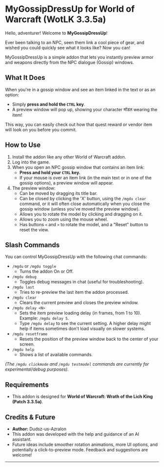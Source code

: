 # MyGossipDressUp for World of Warcraft (WotLK 3.3.5a)

Hello, adventurer! Welcome to **MyGossipDressUp**!

Ever been talking to an NPC, seen them link a cool piece of gear, and wished you could quickly see what it looks like? Now you can!

MyGossipDressUp is a simple addon that lets you instantly preview armor and weapons directly from the NPC dialogue (Gossip) windows.

## What It Does

When you're in a gossip window and see an item linked in the text or as an option:

*   Simply **press and hold the `CTRL` key**.
*   A preview window will pop up, showing your character मॉडल wearing the item!

This way, you can easily check out how that quest reward or vendor item will look on you before you commit.

## How to Use

1.  Install the addon like any other World of Warcraft addon.
2.  Log into the game.
3.  When you open an NPC gossip window that contains an item link:
    *   **Press and hold your `CTRL` key.**
    *   If your mouse is over an item link (in the main text or in one of the gossip options), a preview window will appear.
4.  The preview window:
    *   Can be moved by dragging its title bar.
    *   Can be closed by clicking the 'X' button, using the `/mgdu clear` command, or it will often close automatically when you close the gossip window (unless you've moved the preview window).
    *   Allows you to rotate the model by clicking and dragging on it.
    *   Allows you to zoom using the mouse wheel.
    *   Has buttons `<` and `>` to rotate the model, and a "Reset" button to reset the view.

## Slash Commands

You can control MyGossipDressUp with the following chat commands:

*   `/mgdu` or `/mgdu toggle`
    *   Turns the addon On or Off.
*   `/mgdu debug`
    *   Toggles debug messages in chat (useful for troubleshooting).
*   `/mgdu last`
    *   Tries to re-preview the last item the addon processed.
*   `/mgdu clear`
    *   Clears the current preview and closes the preview window.
*   `/mgdu delay <N>`
    *   Sets the item preview loading delay (in frames, from 1 to 10). Example: `/mgdu delay 5`.
    *   Type `/mgdu delay` to see the current setting. A higher delay might help if items sometimes don't load visually on slower systems.
*   `/mgdu resetframe`
    *   Resets the position of the preview window back to the center of your screen.
*   `/mgdu help`
    *   Shows a list of available commands.

*(The `/mgdu clickmode` and `/mgdu testmodel` commands are currently for experimental/debug purposes).*

## Requirements

*   This addon is designed for **World of Warcraft: Wrath of the Lich King (Patch 3.3.5a)**.

## Credits & Future

*   **Author:** Dudsz-us-Azralon
*   This addon was developed with the help and guidance of an AI assistant.
*   Future ideas include smoother rotation animations, more UI options, and potentially a click-to-preview mode. Feedback and suggestions are welcome!

---
